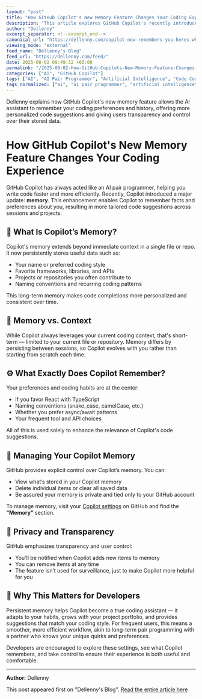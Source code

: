 ```yaml
---
layout: "post"
title: "How GitHub Copilot's New Memory Feature Changes Your Coding Experience"
description: "This article explores GitHub Copilot's recently introduced 'memory' feature for developers. It explains how the memory works, what kind of information it retains, how users can control or clear the stored data, and why this enhancement can make AI-generated code suggestions more personalized, consistent, and helpful throughout different projects."
author: "Dellenny"
excerpt_separator: <!--excerpt_end-->
canonical_url: "https://dellenny.com/copilot-now-remembers-you-heres-why-that-matters/"
viewing_mode: "external"
feed_name: "Dellenny's Blog"
feed_url: "https://dellenny.com/feed/"
date: 2025-08-02 09:49:32 +00:00
permalink: "/2025-08-02-How-GitHub-Copilots-New-Memory-Feature-Changes-Your-Coding-Experience.html"
categories: ["AI", "GitHub Copilot"]
tags: ["AI", "AI Pair Programmer", "Artificial Intelligence", "Code Completion", "Code Context", "Code Personalization", "Code Suggestions", "Coding Style Preferences", "Copilot", "Copilot Memory Feature", "Developer Productivity", "GitHub Copilot", "IDE Integration", "Machine Learning", "Personalized Coding", "Posts", "Privacy Controls", "User Data Management", "Workflow Automation"]
tags_normalized: ["ai", "ai pair programmer", "artificial intelligence", "code completion", "code context", "code personalization", "code suggestions", "coding style preferences", "copilot", "copilot memory feature", "developer productivity", "github copilot", "ide integration", "machine learning", "personalized coding", "posts", "privacy controls", "user data management", "workflow automation"]
---
```


Dellenny explains how GitHub Copilot's new memory feature allows the AI assistant to remember your coding preferences and history, offering more personalized code suggestions and giving users transparency and control over their stored data.<!--excerpt_end-->

# How GitHub Copilot's New Memory Feature Changes Your Coding Experience

GitHub Copilot has always acted like an AI pair programmer, helping you write code faster and more efficiently. Recently, Copilot introduced a major update: **memory**. This enhancement enables Copilot to remember facts and preferences about you, resulting in more tailored code suggestions across sessions and projects.

## 🧠 What Is Copilot’s Memory?

Copilot's memory extends beyond immediate context in a single file or repo. It now persistently stores useful data such as:

- Your name or preferred coding style
- Favorite frameworks, libraries, and APIs
- Projects or repositories you often contribute to
- Naming conventions and recurring coding patterns

This long-term memory makes code completions more personalized and consistent over time.

## 🔄 Memory vs. Context

While Copilot always leverages your current coding context, that's short-term — limited to your current file or repository. Memory differs by persisting between sessions, so Copilot evolves with you rather than starting from scratch each time.

## ⚙️ What Exactly Does Copilot Remember?

Your preferences and coding habits are at the center:

- If you favor React with TypeScript
- Naming conventions (snake_case, camelCase, etc.)
- Whether you prefer async/await patterns
- Your frequent tool and API choices

All of this is used solely to enhance the relevance of Copilot's code suggestions.

## 🧩 Managing Your Copilot Memory

GitHub provides explicit control over Copilot’s memory. You can:

- View what’s stored in your Copilot memory
- Delete individual items or clear all saved data
- Be assured your memory is private and tied only to your GitHub account

To manage memory, visit your [Copilot settings](https://github.com/settings/copilot) on GitHub and find the **“Memory”** section.

## 🔐 Privacy and Transparency

GitHub emphasizes transparency and user control:

- You'll be notified when Copilot adds new items to memory
- You can remove items at any time
- The feature isn’t used for surveillance, just to make Copilot more helpful for you

## 🚀 Why This Matters for Developers

Persistent memory helps Copilot become a true coding assistant — it adapts to your habits, grows with your project portfolio, and provides suggestions that match your coding style. For frequent users, this means a smoother, more efficient workflow, akin to long-term pair programming with a partner who knows your unique quirks and preferences.

Developers are encouraged to explore these settings, see what Copilot remembers, and take control to ensure their experience is both useful and comfortable.

---

**Author:** Dellenny

This post appeared first on "Dellenny's Blog". [Read the entire article here](https://dellenny.com/copilot-now-remembers-you-heres-why-that-matters/)
